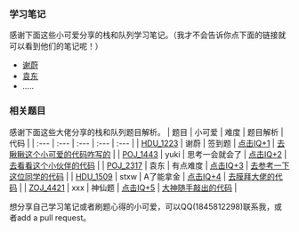### 学习笔记
感谢下面这些小可爱分享的栈和队列学习笔记。（我才不会告诉你点下面的链接就可以看到他们的笔记呢！）
- [谢蔚](./学习笔记/谢蔚/readme.md)
- [袁东](./学习笔记/袁东/readme.md)
- .....

### 相关题目
感谢下面这些大佬分享的栈和队列题目解析。
| 题目 | 小可爱 | 难度 | 题目解析 | 代码 |
| :--- | :--- | :--- | :--- | :--- |
| [HDU_1223](./题目/HDU_1223_谢蔚/readme.md) | 谢蔚 | 签到题 | [点击IQ+1](./题目/HDU_1223_谢蔚/1_题目解析.md) | [去瞅瞅这个小可爱的代码咋写的](./题目/HDU_1223_谢蔚/main.cpp) |
| [POJ_1443](./题目/POJ_1443_yuki/readme.md) | yuki | 思考一会就会了 | [点击IQ+2](./题目/POJ_1443_yuki/3_题目解析.md) | [去看看这个小伙伴的代码](./题目/POJ_1443_yuki/3_参考代码.cpp) |
| [POJ_2317](./题目/POJ_2317_袁东/readme.md) | 袁东 | 有点难度 | [点击IQ+3](./题目/POJ_2317_袁东/7_题目解析.md) | [去参考一下这位同学的代码](./题目/POJ_2317_袁东/main.cpp) |
| [HDU_1509](./题目/HDU_1509_stxw/readme.md) | stxw | A了能拿金 | [点击IQ+4](./题目/HDU_1509_stxw/6_题目解析.md) | [去膜拜大佬的代码](./题目/HDU_1509_stxw/6_参考代码.cpp) |
| [ZOJ_4421](./题目/ZOJ_4421_xxx/readme.md) | xxx | 神仙题 | [点击IQ+5](./题目/ZOJ_4421_xxx/5_题目解析.md) | [大神随手敲出的代码](./题目/ZOJ_4421_xxx/5_参考代码.cpp) |

想分享自己学习笔记或者刷题心得的小可爱，可以QQ(1845812298)联系我，或者add a pull request。
